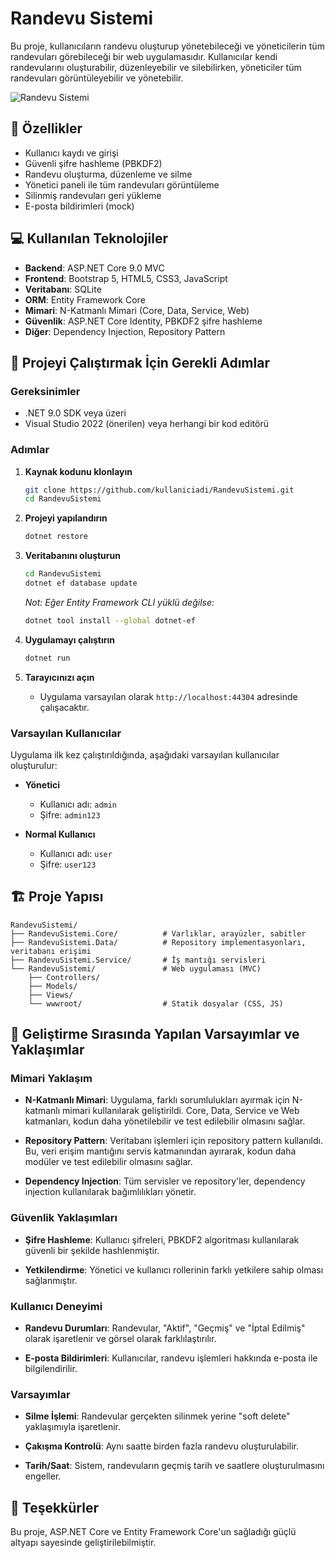 # Randevu Sistemi

Bu proje, kullanıcıların randevu oluşturup yönetebileceği ve yöneticilerin tüm randevuları görebileceği bir web uygulamasıdır. Kullanıcılar kendi randevularını oluşturabilir, düzenleyebilir ve silebilirken, yöneticiler tüm randevuları görüntüleyebilir ve yönetebilir.

![Randevu Sistemi](https://github.com/user-attachments/assets/63ac48c0-6c52-49f4-a382-ec1daecb6aec)

## 🚀 Özellikler

- Kullanıcı kaydı ve girişi
- Güvenli şifre hashleme (PBKDF2)
- Randevu oluşturma, düzenleme ve silme
- Yönetici paneli ile tüm randevuları görüntüleme
- Silinmiş randevuları geri yükleme
- E-posta bildirimleri (mock)

## 💻 Kullanılan Teknolojiler

- **Backend**: ASP.NET Core 9.0 MVC
- **Frontend**: Bootstrap 5, HTML5, CSS3, JavaScript
- **Veritabanı**: SQLite
- **ORM**: Entity Framework Core
- **Mimari**: N-Katmanlı Mimari (Core, Data, Service, Web)
- **Güvenlik**: ASP.NET Core Identity, PBKDF2 şifre hashleme
- **Diğer**: Dependency Injection, Repository Pattern

## 🔧 Projeyi Çalıştırmak İçin Gerekli Adımlar

### Gereksinimler

- .NET 9.0 SDK veya üzeri
- Visual Studio 2022 (önerilen) veya herhangi bir kod editörü

### Adımlar

1. **Kaynak kodunu klonlayın**
   ```bash
   git clone https://github.com/kullaniciadi/RandevuSistemi.git
   cd RandevuSistemi
   ```

2. **Projeyi yapılandırın**
   ```bash
   dotnet restore
   ```

3. **Veritabanını oluşturun**
   ```bash
   cd RandevuSistemi
   dotnet ef database update
   ```
   
   *Not: Eğer Entity Framework CLI yüklü değilse:*
   ```bash
   dotnet tool install --global dotnet-ef
   ```

4. **Uygulamayı çalıştırın**
   ```bash
   dotnet run
   ```

5. **Tarayıcınızı açın**
   - Uygulama varsayılan olarak `http://localhost:44304` adresinde çalışacaktır.

### Varsayılan Kullanıcılar

Uygulama ilk kez çalıştırıldığında, aşağıdaki varsayılan kullanıcılar oluşturulur:

- **Yönetici**
  - Kullanıcı adı: `admin`
  - Şifre: `admin123`
  
- **Normal Kullanıcı**
  - Kullanıcı adı: `user`
  - Şifre: `user123`

## 🏗️ Proje Yapısı

```
RandevuSistemi/
├── RandevuSistemi.Core/          # Varlıklar, arayüzler, sabitler
├── RandevuSistemi.Data/          # Repository implementasyonları, veritabanı erişimi
├── RandevuSistemi.Service/       # İş mantığı servisleri
└── RandevuSistemi/               # Web uygulaması (MVC)
    ├── Controllers/
    ├── Models/
    ├── Views/
    └── wwwroot/                  # Statik dosyalar (CSS, JS)
```

## 🤔 Geliştirme Sırasında Yapılan Varsayımlar ve Yaklaşımlar

### Mimari Yaklaşım

- **N-Katmanlı Mimari**: Uygulama, farklı sorumlulukları ayırmak için N-katmanlı mimari kullanılarak geliştirildi. Core, Data, Service ve Web katmanları, kodun daha yönetilebilir ve test edilebilir olmasını sağlar.

- **Repository Pattern**: Veritabanı işlemleri için repository pattern kullanıldı. Bu, veri erişim mantığını servis katmanından ayırarak, kodun daha modüler ve test edilebilir olmasını sağlar.

- **Dependency Injection**: Tüm servisler ve repository'ler, dependency injection kullanılarak bağımlılıkları yönetir.

### Güvenlik Yaklaşımları

- **Şifre Hashleme**: Kullanıcı şifreleri, PBKDF2 algoritması kullanılarak güvenli bir şekilde hashlenmiştir.

- **Yetkilendirme**: Yönetici ve kullanıcı rollerinin farklı yetkilere sahip olması sağlanmıştır.

### Kullanıcı Deneyimi

- **Randevu Durumları**: Randevular, "Aktif", "Geçmiş" ve "İptal Edilmiş" olarak işaretlenir ve görsel olarak farklılaştırılır.

- **E-posta Bildirimleri**: Kullanıcılar, randevu işlemleri hakkında e-posta ile bilgilendirilir.

### Varsayımlar

- **Silme İşlemi**: Randevular gerçekten silinmek yerine "soft delete" yaklaşımıyla işaretlenir.

- **Çakışma Kontrolü**: Aynı saatte birden fazla randevu oluşturulabilir.

- **Tarih/Saat**: Sistem, randevuların geçmiş tarih ve saatlere oluşturulmasını engeller.

## 🙏 Teşekkürler

Bu proje, ASP.NET Core ve Entity Framework Core'un sağladığı güçlü altyapı sayesinde geliştirilebilmiştir.
